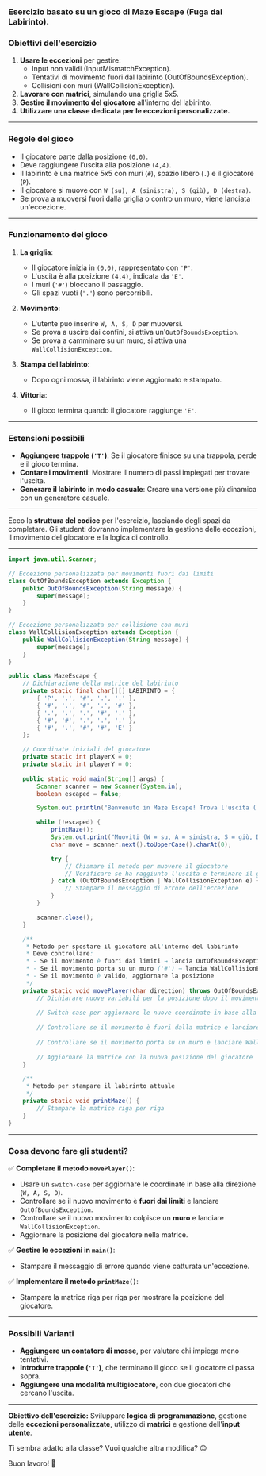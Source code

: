 ### Esercizio basato su un gioco di **Maze Escape (Fuga dal Labirinto)**.  

### **Obiettivi dell'esercizio**
1. **Usare le eccezioni** per gestire:
   - Input non validi (InputMismatchException).
   - Tentativi di movimento fuori dal labirinto (OutOfBoundsException).
   - Collisioni con muri (WallCollisionException).
2. **Lavorare con matrici**, simulando una griglia 5x5.
3. **Gestire il movimento del giocatore** all'interno del labirinto.
4. **Utilizzare una classe dedicata per le eccezioni personalizzate.**

---

### **Regole del gioco**
- Il giocatore parte dalla posizione `(0,0)`.
- Deve raggiungere l’uscita alla posizione `(4,4)`.
- Il labirinto è una matrice 5x5 con muri (`#`), spazio libero (`.`) e il giocatore (`P`).
- Il giocatore si muove con `W (su), A (sinistra), S (giù), D (destra)`.
- Se prova a muoversi fuori dalla griglia o contro un muro, viene lanciata un'eccezione.

---

### **Funzionamento del gioco**
1. **La griglia**:
   - Il giocatore inizia in `(0,0)`, rappresentato con `'P'`.
   - L'uscita è alla posizione `(4,4)`, indicata da `'E'`.
   - I muri (`'#'`) bloccano il passaggio.
   - Gli spazi vuoti (`'.'`) sono percorribili.

2. **Movimento**:
   - L'utente può inserire `W, A, S, D` per muoversi.
   - Se prova a uscire dai confini, si attiva un'`OutOfBoundsException`.
   - Se prova a camminare su un muro, si attiva una `WallCollisionException`.

3. **Stampa del labirinto**:
   - Dopo ogni mossa, il labirinto viene aggiornato e stampato.

4. **Vittoria**:
   - Il gioco termina quando il giocatore raggiunge `'E'`.

---

### **Estensioni possibili**
- **Aggiungere trappole (`'T'`)**: Se il giocatore finisce su una trappola, perde e il gioco termina.
- **Contare i movimenti**: Mostrare il numero di passi impiegati per trovare l'uscita.
- **Generare il labirinto in modo casuale**: Creare una versione più dinamica con un generatore casuale.

---

Ecco la **struttura del codice** per l'esercizio, lasciando degli spazi da completare. Gli studenti dovranno implementare la gestione delle eccezioni, il movimento del giocatore e la logica di controllo.  

---

```java
import java.util.Scanner;

// Eccezione personalizzata per movimenti fuori dai limiti
class OutOfBoundsException extends Exception {
    public OutOfBoundsException(String message) {
        super(message);
    }
}

// Eccezione personalizzata per collisione con muri
class WallCollisionException extends Exception {
    public WallCollisionException(String message) {
        super(message);
    }
}

public class MazeEscape {
    // Dichiarazione della matrice del labirinto
    private static final char[][] LABIRINTO = {
        { 'P', '.', '#', '.', '.' },
        { '#', '.', '#', '.', '#' },
        { '.', '.', '.', '#', '.' },
        { '#', '#', '.', '.', '.' },
        { '#', '.', '#', '#', 'E' }
    };

    // Coordinate iniziali del giocatore
    private static int playerX = 0;
    private static int playerY = 0;
    
    public static void main(String[] args) {
        Scanner scanner = new Scanner(System.in);
        boolean escaped = false;

        System.out.println("Benvenuto in Maze Escape! Trova l'uscita ('E').");

        while (!escaped) {
            printMaze();
            System.out.print("Muoviti (W = su, A = sinistra, S = giù, D = destra): ");
            char move = scanner.next().toUpperCase().charAt(0);

            try {
                // Chiamare il metodo per muovere il giocatore
                // Verificare se ha raggiunto l'uscita e terminare il gioco
            } catch (OutOfBoundsException | WallCollisionException e) {
                // Stampare il messaggio di errore dell'eccezione
            }
        }

        scanner.close();
    }

    /**
     * Metodo per spostare il giocatore all'interno del labirinto
     * Deve controllare:
     * - Se il movimento è fuori dai limiti → lancia OutOfBoundsException
     * - Se il movimento porta su un muro ('#') → lancia WallCollisionException
     * - Se il movimento è valido, aggiornare la posizione
     */
    private static void movePlayer(char direction) throws OutOfBoundsException, WallCollisionException {
        // Dichiarare nuove variabili per la posizione dopo il movimento
        
        // Switch-case per aggiornare le nuove coordinate in base alla direzione
        
        // Controllare se il movimento è fuori dalla matrice e lanciare OutOfBoundsException
        
        // Controllare se il movimento porta su un muro e lanciare WallCollisionException
        
        // Aggiornare la matrice con la nuova posizione del giocatore
    }

    /**
     * Metodo per stampare il labirinto attuale
     */
    private static void printMaze() {
        // Stampare la matrice riga per riga
    }
}
```

---

### **Cosa devono fare gli studenti?**
✅ **Completare il metodo `movePlayer()`**:  
   - Usare un `switch-case` per aggiornare le coordinate in base alla direzione (`W, A, S, D`).  
   - Controllare se il nuovo movimento è **fuori dai limiti** e lanciare `OutOfBoundsException`.  
   - Controllare se il nuovo movimento colpisce un **muro** e lanciare `WallCollisionException`.  
   - Aggiornare la posizione del giocatore nella matrice.  

✅ **Gestire le eccezioni in `main()`**:  
   - Stampare il messaggio di errore quando viene catturata un'eccezione.  

✅ **Implementare il metodo `printMaze()`**:  
   - Stampare la matrice riga per riga per mostrare la posizione del giocatore.  

---

### **Possibili Varianti**
- **Aggiungere un contatore di mosse**, per valutare chi impiega meno tentativi.  
- **Introdurre trappole (`'T'`)**, che terminano il gioco se il giocatore ci passa sopra.  
- **Aggiungere una modalità multigiocatore**, con due giocatori che cercano l'uscita.  

---

**Obiettivo dell'esercizio:** Sviluppare **logica di programmazione**, gestione delle **eccezioni personalizzate**, utilizzo di **matrici** e gestione dell'**input utente**.  

Ti sembra adatto alla classe? Vuoi qualche altra modifica? 😊

Buon lavoro! 🎲
